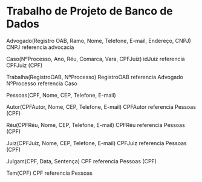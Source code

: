 # Trabalho de Projeto de Banco de Dados


Advogado(Registro OAB, Ramo, Nome, Telefone, E-mail, Endereço, CNPJ)
	CNPJ referencia advocacia

Caso(NºProcesso, Ano, Réu, Comarca, Vara, CPFJuiz)
	idJuiz referencia CPFJuiz (CPF)

Trabalha(RegistroOAB, NºProcesso)
	RegistroOAB referencia Advogado
	NºProcesso referencia Caso

Pessoas(CPF, Nome, CEP, Telefone, E-mail)

Autor(CPFAutor, Nome, CEP, Telefone, E-mail)
	CPFAutor referencia Pessoas (CPF)

Réu(CPFRéu, Nome, CEP, Telefone, E-mail)
	CPFRéu referencia Pessoas (CPF)

Juiz(CPFJuiz, Nome, CEP, Telefone, E-mail)
	CPFJuiz  referencia Pessoas (CPF)

Julgam(CPF, Data, Sentença)
	CPF referencia Pessoas (CPF)

Tem(CPF)
	CPF referencia Pessoas
